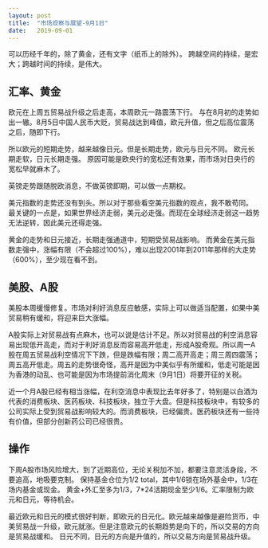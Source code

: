 ```yaml
---
layout: post
title:  "市场观察与展望-9月1日"
date:   2019-09-01
---
```


可以历经千年的，除了黄金，还有文字（纸币上的除外）。
跨越空间的持续，是宏大；跨越时间的持续，是伟大。

## 汇率、黄金
欧元在上周五贸易战升级之后走高，本周欧元一路震荡下行。
与在8月初的走势如出一辙。8月5日中国人民币大贬，贸易战达到峰值，欧元升值，但之后高位震荡之后，随即下行。

所以欧元的短期走势，越来越像日元。但是长期走势，欧元与日元不同。
欧元长期走软，日元长期走强。
原因可能是欧央行的宽松还有效果，而市场对日央行的宽松早就麻木了。

英镑走势跟随脱欧消息，不做英镑即期，可以做一点期权。

美元指数的走势还没有到头。所以对于那些看空美元指数的观点，我不敢苟同。
最关键的一点是，如果世界经济走弱，美元必走强。而现在全球经济走弱这一趋势无法逆转，因此美元还得走强。

黄金的走势和日元接近，长期走强通道中，短期受贸易战影响。
而黄金在美元指数走强中，涨幅有限（不会超过100%），难以出现2001年到2011年那样的大走势（600%），至少现在看不到。

## 美股、A股
美股本周缓慢修复。市场对利好消息反应敏感，实际上可以做适当配置，如果中美贸易稍有缓和，将迎来巨大涨幅。

A股实际上对贸易战有点麻木，也可以说是估计不足。所以对贸易战的利空消息容易出现低开高走，而对于利好消息反而容易高开低走，形成A股奇观。所以周一A股在周五贸易战利空情况下下跌，但是跌幅有限；周二高开高走；周三周四震荡；周五高开低走。周五的走势很奇怪，高开是因为中美似乎有所缓和，低走可能是因为香港的动乱、也可能是因为市场提前消化周末（9月1日）将要开征的关税。

近一个月A股已经有相当涨幅，在利空消息中表现比去年好多了，特别是以白酒为代表的消费板块、医药板块、科技板块，独立于大盘。但是科技板块中，有较多的公司实际上受到贸易战影响较大的。而消费板块，已经偏贵。医药板块还有一些持有价值，但部分创新药公司已经很贵。

## 操作
下周A股市场风险增大，到了近期高位，无论关税加不加，都要注意灵活身段，不要追高，地吸要克制。
保持基金仓位为1/2 total，其中1/6锁在场外基金中，1/3在场内基金或现金。
黄金+外汇至多为1/3，7*24活期现金至少1/6。汇率限制为欧元和日元，等待机会。

最近欧元和日元的模式很好判断，即欧元的日元化。欧元越来越像是避险货币，中美贸易战一升级，欧元就涨。但是注意欧元的长期趋势是向下的，所以交易的方向是贸易战缓和。
日元不同，日元的方向是升值的，所以交易方向是贸易战升级。
